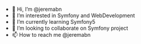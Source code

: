 - 👋 Hi, I’m @jeremabn
- 👀 I’m interested in Symfony and WebDevelopment
- 🌱 I’m currently learning Symfony5
- 💞️ I’m looking to collaborate on Symfony project
- 📫 How to reach me @jeremabn

<!---
jeremabn/jeremabn is a ✨ special ✨ repository because its `README.md` (this file) appears on your GitHub profile.
You can click the Preview link to take a look at your changes.
--->
